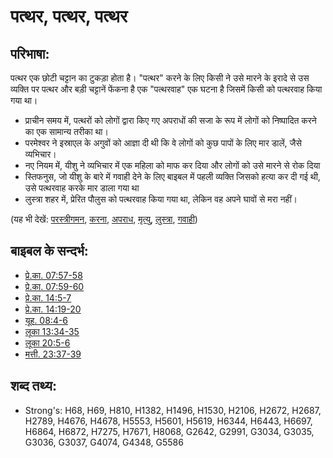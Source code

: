 # पत्थर, पत्थर, पत्थर #

## परिभाषा: ##

पत्थर एक छोटी चट्टान का टुकड़ा होता है। "पत्थर" करने के लिए किसी ने उसे मारने के इरादे से उस व्यक्ति पर पत्थर और बड़ी चट्टानें फेंकना है एक "पत्थरवाह" एक घटना है जिसमें किसी को पत्थरवाह किया गया था।

* प्राचीन समय में, पत्थरों को लोगों द्वारा किए गए अपराधों की सजा के रूप में लोगों को निष्पादित करने का एक सामान्य तरीका था।
* परमेश्वर ने इस्राएल के अगुवों को आज्ञा दी थी कि वे लोगों को कुछ पापों के लिए मार डालें, जैसे व्यभिचार। 
* नए नियम में, यीशु ने व्यभिचार में एक महिला को माफ कर दिया और लोगों को उसे मारने से रोक दिया
* स्तिफनुस, जो यीशु के बारे में गवाही देने के लिए बाइबल में पहली व्यक्ति जिसको हत्या कर दी गई थी, उसे पत्थरवाह करके मार डाला गया था
* लुस्त्रा शहर में, प्रेरित पौलुस को पत्थरवाह किया गया था, लेकिन वह अपने घावों से मरा नहीं।

(यह भी देखें: [परस्त्रीगमन](../kt/adultery.md), [करना](../other/commit.md), [अपराध](../other/criminal.md), [मृत्यु](../other/death.md), [लुस्त्रा](../names/lystra.md), [गवाही](../kt/testimony.md))

## बाइबल के सन्दर्भ: ##

* [प्रे.का. 07:57-58](rc://en/tn/help/act/07/57)
* [प्रे.का. 07:59-60](rc://en/tn/help/act/07/59)
* [प्रे.का. 14:5-7](rc://en/tn/help/act/14/05)
* [प्रे.का. 14:19-20](rc://en/tn/help/act/14/19)
* [यूह. 08:4-6](rc://en/tn/help/jhn/08/04)
* [लूका 13:34-35](rc://en/tn/help/luk/13/34)
* [लूका 20:5-6](rc://en/tn/help/luk/20/05)
* [मत्ती. 23:37-39](rc://en/tn/help/mat/23/37)


## शब्द तथ्य: ##

* Strong's: H68, H69, H810, H1382, H1496, H1530, H2106, H2672, H2687, H2789, H4676, H4678, H5553, H5601, H5619, H6344, H6443, H6697, H6864, H6872, H7275, H7671, H8068, G2642, G2991, G3034, G3035, G3036, G3037, G4074, G4348, G5586

